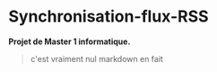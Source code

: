 Synchronisation-flux-RSS
========================

**Projet de Master 1 informatique.**

> c'est vraiment nul markdown en fait
